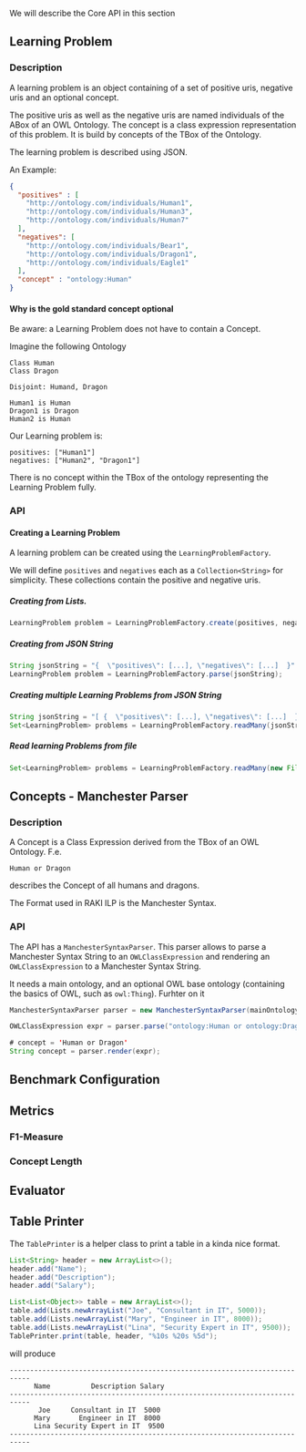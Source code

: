 We will describe the Core API in this section


## Learning Problem 

### Description 
A learning problem is an object containing of a set of positive uris, negative uris and an optional concept.

The positive uris as well as the negative uris are named individuals of the ABox of an OWL Ontology. 
The concept is a class expression representation of this problem.
It is build by concepts of the TBox of the Ontology.

The learning problem is described using JSON. 

An Example:

```json
{
  "positives" : [
    "http://ontology.com/individuals/Human1",
    "http://ontology.com/individuals/Human3",
    "http://ontology.com/individuals/Human7"
  ],
  "negatives": [
    "http://ontology.com/individuals/Bear1",
    "http://ontology.com/individuals/Dragon1",
    "http://ontology.com/individuals/Eagle1"
  ],
  "concept" : "ontology:Human"
}
```

#### Why is the gold standard concept optional

Be aware: a Learning Problem does not have to contain a Concept.

Imagine the following Ontology

```
Class Human
Class Dragon

Disjoint: Humand, Dragon

Human1 is Human
Dragon1 is Dragon
Human2 is Human
```

Our Learning problem is:

```
positives: ["Human1"]
negatives: ["Human2", "Dragon1"]
```

There is no concept within the TBox of the ontology representing the Learning Problem fully.

### API 

#### Creating a Learning Problem

A learning problem can be created using the `LearningProblemFactory`.

We will define `positives` and `negatives` each as a `Collection<String>` for simplicity.
These collections contain the positive and negative uris.

##### Creating from Lists.

```java
LearningProblem problem = LearningProblemFactory.create(positives, negatives);
```

##### Creating from JSON String

```java
String jsonString = "{  \"positives\": [...], \"negatives\": [...]  }"
LearningProblem problem = LearningProblemFactory.parse(jsonString);
```

##### Creating multiple Learning Problems from JSON String

```java
String jsonString = "[ {  \"positives\": [...], \"negatives\": [...]  }, {  \"positives\": [...], \"negatives\": [...]  }]"
Set<LearningProblem> problems = LearningProblemFactory.readMany(jsonString);
```

##### Read learning Problems from file

```java
Set<LearningProblem> problems = LearningProblemFactory.readMany(new File("learningProblems.json"));
```


## Concepts - Manchester Parser 

### Description 

A Concept is a Class Expression derived from the TBox of an OWL Ontology. 
F.e. 

```owl
Human or Dragon
```
describes the Concept of all humans and dragons.

The Format used in RAKI ILP is the Manchester Syntax. 

### API

The API has a `ManchesterSyntaxParser`. 
This parser allows to parse a Manchester Syntax String to an `OWLClassExpression` 
and rendering an `OWLClassExpression` to a Manchester Syntax String.


It needs a main ontology, and an optional OWL base ontology (containing the basics of OWL, such as `owl:Thing`). 
Furhter on it 

```java
ManchesterSyntaxParser parser = new ManchesterSyntaxParser(mainOntology, baseOntology);

OWLClassExpression expr = parser.parse("ontology:Human or ontology:Dragon");

# concept = 'Human or Dragon'
String concept = parser.render(expr);
```


## Benchmark Configuration


## Metrics 

### F1-Measure

### Concept Length 


## Evaluator


## Table Printer

The `TablePrinter` is a helper class to print a table in a kinda nice format.

```java
List<String> header = new ArrayList<>();
header.add("Name");
header.add("Description");
header.add("Salary");

List<List<Object>> table = new ArrayList<>();
table.add(Lists.newArrayList("Joe", "Consultant in IT", 5000));
table.add(Lists.newArrayList("Mary", "Engineer in IT", 8000));
table.add(Lists.newArrayList("Lina", "Security Expert in IT", 9500));
TablePrinter.print(table, header, "%10s %20s %5d");
```

will produce

```
---------------------------------------------------------------------------
      Name          Description Salary
---------------------------------------------------------------------------
       Joe     Consultant in IT  5000
      Mary       Engineer in IT  8000
      Lina Security Expert in IT  9500
---------------------------------------------------------------------------
```